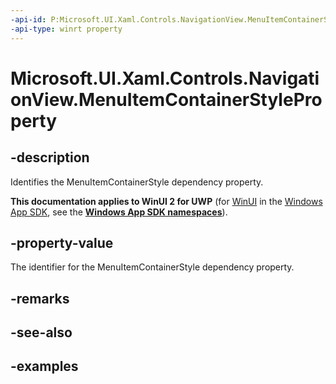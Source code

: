 ```yaml
---
-api-id: P:Microsoft.UI.Xaml.Controls.NavigationView.MenuItemContainerStyleProperty
-api-type: winrt property
---
```

<!-- Property syntax.
public DependencyProperty MenuItemContainerStyleProperty { get; }
-->

# Microsoft.UI.Xaml.Controls.NavigationView.MenuItemContainerStyleProperty


## -description

Identifies the MenuItemContainerStyle dependency property.


**This documentation applies to WinUI 2 for UWP** (for [WinUI](/windows/apps/winui/winui3/) in the [Windows App SDK](/windows/apps/windows-app-sdk/), see the **[Windows App SDK namespaces](/windows/windows-app-sdk/api/winrt/)**).

## -property-value

The identifier for the MenuItemContainerStyle dependency property.


## -remarks


## -see-also


## -examples


